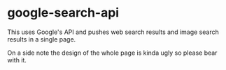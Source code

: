 google-search-api
=================

This uses Google's API and pushes web search results and image search results in a single page. 

On a side note the design of the whole page is kinda ugly so please bear with it.
